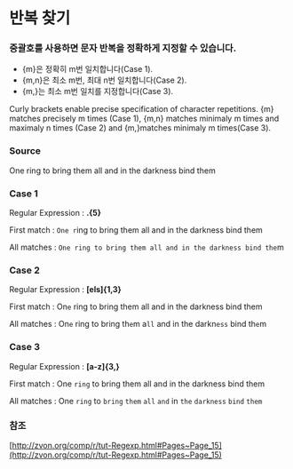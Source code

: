 # 반복 찾기

### 중괄호를 사용하면 문자 반복을 정확하게 지정할 수 있습니다.

- {m}은 정확히 m번 일치합니다(Case 1).
- {m,n}은 최소 m번, 최대 n번 일치합니다(Case 2).
- {m,}는 최소 m번 일치를 지정합니다(Case 3).

Curly brackets enable precise specification of character repetitions. {m} matches precisely m times (Case 1), {m,n} matches minimaly m times and maximaly n times (Case 2) and {m,}matches minimaly m times(Case 3).

### Source

One ring to bring them all and in the darkness bind them

### Case 1

Regular Expression : **.{5}**

First match : `One r`ing to bring them all and in the darkness bind them

All matches : `One ring to bring them all and in the darkness bind the`m

### Case 2

Regular Expression : **[els]{1,3}**

First match : On`e` ring to bring them all and in the darkness bind them

All matches : On`e` ring to bring th`e`m a`ll` and in the darkn`ess` bind th`e`m

### Case 3

Regular Expression : **[a-z]{3,}**

First match : One `ring` to bring them all and in the darkness bind them

All matches : One `ring` to `bring` `them` `all` `and` in `the` `darkness` `bind` `them`

### 참조

[http://zvon.org/comp/r/tut-Regexp.html#Pages~Page_15](http://zvon.org/comp/r/tut-Regexp.html#Pages~Page_15)
